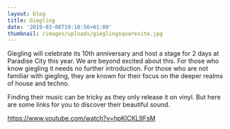 ```yaml
---
layout: blog
title: Giegling
date: '2019-03-08T19:10:56+01:00'
thumbnail: /images/uploads/gieglingsquaresite.jpg
---
```

Giegling will celebrate its 10th anniversary and host a stage for 2 days at Paradise City this year. We are beyond excited about this. For those who know giegling it needs no further introduction. For those who are not familiar with giegling, they are known for their focus on the deeper realms of house and techno.

Finding their music can be tricky as they only release it on vinyl. But here are some links for you to discover their beautiful sound.

https://www.youtube.com/watch?v=hpKlCKL9FsM
